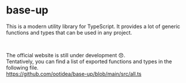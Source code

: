# base-up

This is a modern utility library for TypeScript.  It provides a lot of generic functions and types that can be used in any project.

<br>

The official website is still under development 😞.  
Tentatively, you can find a list of exported functions and types in the following file.  
https://github.com/ootidea/base-up/blob/main/src/all.ts
